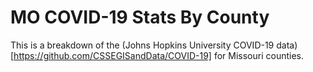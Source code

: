 # MO COVID-19 Stats By County

This is a breakdown of the (Johns Hopkins University COVID-19 data)[https://github.com/CSSEGISandData/COVID-19] for Missouri counties. 
